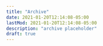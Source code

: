 ```yaml
---
title: "Archive"
date: 2021-01-20T12:14:08-05:00
lastMod: 2021-01-20T12:14:08-05:00
description: "archive placeholder"
draft: true
---
```



